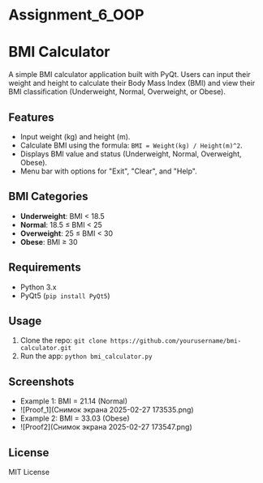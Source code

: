 # Assignment_6_OOP

# BMI Calculator

A simple BMI calculator application built with PyQt. Users can input their weight and height to calculate their Body Mass Index (BMI) and view their BMI classification (Underweight, Normal, Overweight, or Obese).

## Features
- Input weight (kg) and height (m).
- Calculate BMI using the formula: `BMI = Weight(kg) / Height(m)^2`.
- Displays BMI value and status (Underweight, Normal, Overweight, Obese).
- Menu bar with options for "Exit", "Clear", and "Help".

## BMI Categories
- **Underweight**: BMI < 18.5
- **Normal**: 18.5 ≤ BMI < 25
- **Overweight**: 25 ≤ BMI < 30
- **Obese**: BMI ≥ 30

## Requirements
- Python 3.x
- PyQt5 (`pip install PyQt5`)

## Usage
1. Clone the repo: `git clone https://github.com/yourusername/bmi-calculator.git`
2. Run the app: `python bmi_calculator.py`

## Screenshots
- Example 1: BMI = 21.14 (Normal)
- ![Proof_1](Снимок экрана 2025-02-27 173535.png)
- Example 2: BMI = 33.03 (Obese)
- ![Proof2](Снимок экрана 2025-02-27 173547.png)

## License
MIT License
